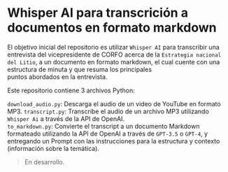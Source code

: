 # Whisper AI para transcrición a documentos en formato markdown

El objetivo inicial del repositorio es utilizar `Whisper AI` para transcribir una entrevista del vicepresidente de CORFO acerca de la `Estrategia nacional del Litio`, a un documento
en formato markdown, el cual cuente con una estructura de minuta y que resuma los principales  
puntos abordados en la entrevista.  

Este repositorio contiene 3 archivos Python:

`download_audio.py`: Descarga el audio de un video de YouTube en formato MP3.
`transcript.py`: Transcribe el audio de un archivo MP3 utilizando `Whisper Ai` a través de la API de OpenAI.  
`to_markdown.py`: Convierte el transcript a un documento Markdown formateado utilizando la API de OpenAI a través de `GPT-3.5` o `GPT-4`, y entregando un Prompt con las instrucciones para la estructura y contexto (información sobre la temática).  

> En desarrollo.  
